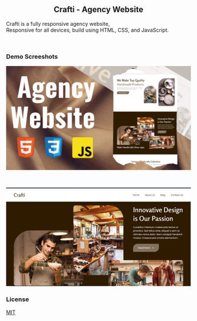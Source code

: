

  <h2 align="center">Crafti - Agency Website</h2>

  Crafti is a fully responsive agency website, <br />Responsive for all devices, build using HTML, CSS, and JavaScript.



</div>

<br />

### Demo Screeshots

![demo](https://github.com/Deepsonar2004/Crafti-Agency-Website/blob/main/dekstop%201.png)

<br/>

![Crafti Agency Website](https://github.com/Deepsonar2004/Crafti-Agency-Website/blob/main/demo.png)




### License

[MIT](https://choosealicense.com/licenses/mit/)
